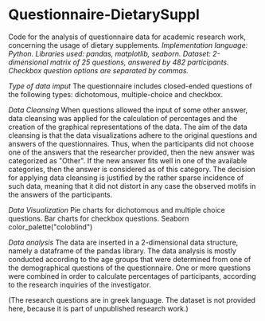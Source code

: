# Questionnaire-DietarySuppl

Code for the analysis of questionnaire data for academic research work, concerning the usage of dietary supplements.
*Implementation language: Python.*
*Libraries used: pandas, matplotlib, seaborn.*
*Dataset: 2-dimensional matrix of 25 questions, answered by 482 participants. Checkbox question options are separated by commas.*

*Type of data imput*
The questionnaire includes closed-ended questions of the following types: dichotomous, multiple-choice and checkbox.

*Data Cleansing*
When questions allowed the input of some other answer, data cleansing was applied for the calculation of percentages and the creation of the graphical representations of the data. The aim of the data cleansing is that the data visualizations adhere to the original questions and answers of the questionnaires. Thus, when the participants did not choose one of the answers that the researcher provided, then the new answer was categorized as "Other". If the new answer fits well in one of the available categories, then the answer is considered as of this category.
The decision for applying data cleansing is justified by the rather sparse incidence of such data, meaning that it did not distort in any case the observed motifs in the answers of the participants.

*Data Visualization*
Pie charts for dichotomous and multiple choice questions.
Bar charts for checkbox questions.
Seaborn color_palette("coloblind")

*Data analysis*
The data are inserted in a 2-dimensional data structure, namely a dataframe of the pandas library.
The data analysis is mostly conducted according to the age groups that were determined from one of the demographical questions of the questionnaire.
One or more questions were combined in order to calculate percentages of participants, according to the research inquiries of the investigator.

(The research questions are in greek language. The dataset is not provided here, because it is part of unpublished research work.)
